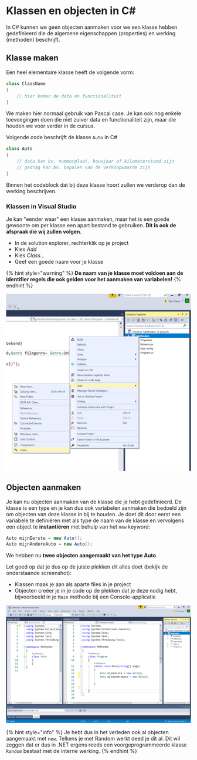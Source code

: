 # Klassen en objecten in C\#

In C\# kunnen we geen objecten aanmaken voor we een klasse hebben gedefinieerd die de algemene eigenschappen \(properties\) en werking \(methoden\) beschrijft.

## Klasse maken

Een heel elementaire klasse heeft de volgende vorm:

```csharp
class ClassName
{
    // hier komen de data en functionaliteit
}
```

We maken hier normaal gebruik van Pascal case. Je kan ook nog enkele toevoegingen doen die niet zuiver data en functionaliteit zijn, maar die houden we voor verder in de cursus.

Volgende code beschrijft de klasse `Auto` in C\#

```csharp
class Auto
{
    // data kan bv. nummerplaat, bouwjaar of kilometerstand zijn
    // gedrag kan bv. bepalen van de verkoopwaarde zijn
}
```

Binnen het codeblock dat bij deze klasse hoort zullen we verderop dan de werking beschrijven.

### Klassen in Visual Studio

Je kan "eender waar" een klasse aanmaken, maar het is een goede gewoonte om per klasse een apart bestand te gebruiken. **Dit is ook de afspraak die wij zullen volgen**.

* In de solution explorer, rechterklik op je project
* Kies _Add_
* Kies _Class..._
* Geef een goede naam voor je klasse

{% hint style="warning" %}
**De naam van je klasse moet voldoen aan de identifier regels die ook gelden voor het aanmaken van variabelen!**
{% endhint %}

![Klasse toevoegen in VS](../../.gitbook/assets/klassadd%20%282%29.png)

## Objecten aanmaken

Je kan nu objecten aanmaken van de klasse die je hebt gedefinieerd. De klasse is een type en je kan dus ook variabelen aanmaken die bedoeld zijn om objecten van deze klasse in bij te houden. Je doet dit door eerst een variabele te definiëren met als type de naam van de klasse en vervolgens een object te **instantiëren** met behulp van het `new` keyword:

```csharp
Auto mijnEerste = new Auto();
Auto mijnAndereAuto = new Auto();
```

We hebben nu **twee objecten aangemaakt van het type Auto**.

Let goed op dat je dus op de juiste plekken dit alles doet \(bekijk de onderstaande screenshot\):

* Klassen maak je aan als aparte files in je project
* Objecten creëer je in je code op de plekken dat je deze nodig hebt, bijvoorbeeld in je `Main` methode bij een Console-applicatie

![basics oop same in vv](../../.gitbook/assets/allessamen%20%282%29.png)

{% hint style="info" %}
Je hebt dus in het verleden ook al objecten aangemaakt met `new`. Telkens je met Random werkt deed je dit al. Dit wil zeggen dat er dus in .NET ergens reeds een voorgeprogrammeerde klasse `Random` bestaat met de interne werking.
{% endhint %}

